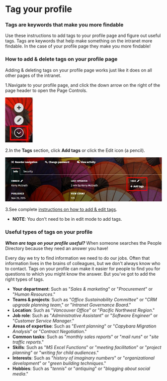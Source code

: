 # Tag your profile



### Tags are keywords that make you more findable

Use these instructions to add tags to your profile page and figure out useful tags. Tags are keywords that help make something on the intranet more findable. In the case of your profile page they make you more findable!

### How to add & delete tags on your profile page

Adding & deleting tags on your profile page works just like it does on all other pages of the intranet.

1.Navigate to your profile page, and click the down arrow on the right of the page header to open the Page Controls.

![](../../.gitbook/assets/1%20%2850%29.jpg)

2.In the **Tags** section, click **Add tags** or click the Edit icon \(a pencil\).

![](../../.gitbook/assets/2%20%2856%29.jpg)



3.See complete [instructions on how to add & edit tags](../tags/add-and-delete-tags.md).

* **NOTE**: You don't need to be in edit mode to add tags.

### Useful types of tags on your profile

_**When are tags on your profile useful?**_ When someone searches the People Directory because they need an answer you have!  
  
Every day we try to find information we need to do our jobs. Often that information lives in the brains of colleagues, but we don't always know who to contact. Tags on your profile can make it easier for people to find you for questions to which you might know the answer. But you've got to add the right types of tags.

* **Your department**: Such as "_Sales & marketing_" or "_Procurement_" or "_Human Resources_."
* **Teams & projects**: Such as "_Office Sustainability Committee_" or "_CRM upgrade planning team_," or "_Intranet Governance Board_."
* **Location**: Such as "_Vancouver Office_" or "_Pacific Northwest Region_."
* **Job role**: Such as "_Administrative Assistant_" or "_Software Engineer_" or "_Customer Service Manager_."
* **Areas of expertise**: Such as "_Event planning_" or "_Capybara Migration Analysis_" or "_Contract Negotiation_."
* **Common tasks**: Such as "_monthly sales reports_" or "_mail runs_" or "_site traffic reports_."
* **Skills**: Such as "_MS Excel Functions_" or "_meeting facilitation_" or "_project planning_" or "_writing for child audiences_."
* **Interests**: Such as "_history of imaginary numbers_" or "_organizational development_" or "_green building techniques_."
* **Hobbies**: Such as "_tennis_" or "_antiquing_" or "_blogging about social media_."

